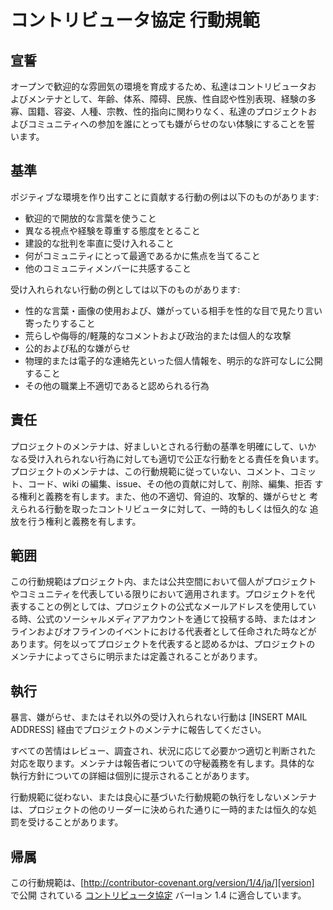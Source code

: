 # コントリビュータ協定 行動規範

## 宣誓

オープンで歓迎的な雰囲気の環境を育成するため、私達はコントリビュータお
よびメンテナとして、年齢、体系、障碍、民族、性自認や性別表現、経験の多
寡、国籍、容姿、人種、宗教、性的指向に関わりなく、私達のプロジェクトお
よびコミュニティへの参加を誰にとっても嫌がらせのない体験にすることを誓
います。

## 基準

ポジティブな環境を作り出すことに貢献する行動の例は以下のものがあります:

* 歓迎的で開放的な言葉を使うこと
* 異なる視点や経験を尊重する態度をとること
* 建設的な批判を率直に受け入れること
* 何がコミュニティにとって最適であるかに焦点を当てること
* 他のコミュニティメンバーに共感すること

受け入れられない行動の例としては以下のものがあります:

* 性的な言葉・画像の使用および、嫌がっている相手を性的な目で見たり言い寄ったりすること
* 荒らしや侮辱的/軽蔑的なコメントおよび政治的または個人的な攻撃
* 公的および私的な嫌がらせ
* 物理的または電子的な連絡先といった個人情報を、明示的な許可なしに公開すること
* その他の職業上不適切であると認められる行為

## 責任

プロジェクトのメンテナは、好ましいとされる行動の基準を明確にして、いか
なる受け入れられない行為に対しても適切で公正な行動をとる責任を負います。
プロジェクトのメンテナは、この行動規範に従っていない、コメント、コミッ
ト、コード、wiki の編集、issue、その他の貢献に対して、削除、編集、拒否
する権利と義務を有します。また、他の不適切、脅迫的、攻撃的、嫌がらせと
考えられる行動を取ったコントリビュータに対して、一時的もしくは恒久的な
追放を行う権利と義務を有します。

## 範囲

この行動規範はプロジェクト内、または公共空間において個人がプロジェクト
やコミュニティを代表している限りにおいて適用されます。プロジェクトを代
表することの例としては、プロジェクトの公式なメールアドレスを使用してい
る時、公式のソーシャルメディアアカウントを通じて投稿する時、またはオン
ラインおよびオフラインのイベントにおける代表者として任命された時などが
あります。何を以ってプロジェクトを代表すると認めるかは、プロジェクトの
メンテナによってさらに明示または定義されることがあります。

## 執行

暴言、嫌がらせ、またはそれ以外の受け入れられない行動は
[INSERT MAIL ADDRESS] 経由でプロジェクトのメンテナに報告してください。

すべての苦情はレビュー、調査され、状況に応じて必要かつ適切と判断された
対応を取ります。メンテナは報告者についての守秘義務を有します。具体的な
執行方針についての詳細は個別に提示されることがあります。

行動規範に従わない、または良心に基づいた行動規範の執行をしないメンテナ
は、プロジェクトの他のリーダーに決められた通りに一時的または恒久的な処
罰を受けることがあります。

## 帰属

この行動規範は、[http://contributor-covenant.org/version/1/4/ja/][version] で公開
されている [コントリビュータ協定][homepage] バーlョン 1.4 に適合しています。

[homepage]: http://contributor-covenant.org
[version]: http://contributor-covenant.org/version/1/4/ja
